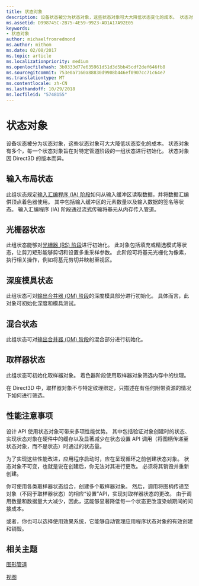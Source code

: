 ```yaml
---
title: 状态对象
description: 设备状态被分为状态对象，这些状态对象可大大降低状态变化的成本。 状态对象有多个，每一个状态对象旨在对特定管道阶段的一组状态进行初始化。 状态对象因 Direct3D 的版本而异。
ms.assetid: D998745C-2B75-4E59-9923-AD1A17A92E05
keywords:
- 状态对象
author: michaelfromredmond
ms.author: mithom
ms.date: 02/08/2017
ms.topic: article
ms.localizationpriority: medium
ms.openlocfilehash: 3b0333d77e635961d51d3d5bb45cdf2def646fb8
ms.sourcegitcommit: 753e0a7160a88830d9908b446ef0907cc71c64e7
ms.translationtype: MT
ms.contentlocale: zh-CN
ms.lasthandoff: 10/29/2018
ms.locfileid: "5748155"
---
```

# <a name="state-objects"></a>状态对象


设备状态被分为状态对象，这些状态对象可大大降低状态变化的成本。 状态对象有多个，每一个状态对象旨在对特定管道阶段的一组状态进行初始化。 状态对象因 Direct3D 的版本而异。

## <a name="span-idinputlayoutspanspan-idinputlayoutspanspan-idinputlayoutspaninput-layout-state"></a><span id="Input_Layout"></span><span id="input_layout"></span><span id="INPUT_LAYOUT"></span>输入布局状态


此组状态规定[输入汇编程序 (IA) 阶段](input-assembler-stage--ia-.md)如何从输入缓冲区读取数据，并将数据汇编供顶点着色器使用。 其中包括输入缓冲区的元素数量以及输入数据的签名等状态。 输入汇编程序 (IA) 阶段通过流式传输将基元从内存传入管道。

## <a name="span-idrasterizerspanspan-idrasterizerspanspan-idrasterizerspanrasterizer-state"></a><span id="Rasterizer"></span><span id="rasterizer"></span><span id="RASTERIZER"></span>光栅器状态


此组状态能够对[光栅器 (RS) 阶段](rasterizer-stage--rs-.md)进行初始化。 此对象包括填充或精选模式等状态，让剪刀矩形能够剪切和设置多重采样参数。 此阶段可将基元光栅化为像素，执行相关操作，例如将基元剪切并映射至视区。

## <a name="span-iddepthstencilspanspan-iddepthstencilspanspan-iddepthstencilspandepth-stencil-state"></a><span id="DepthStencil"></span><span id="depthstencil"></span><span id="DEPTHSTENCIL"></span>深度模具状态


此组状态可对[输出合并器 (OM) 阶段](output-merger-stage--om-.md)的深度模具部分进行初始化。 具体而言，此对象可初始化深度和模具测试。

## <a name="span-idblendspanspan-idblendspanspan-idblendspanblend-state"></a><span id="Blend"></span><span id="blend"></span><span id="BLEND"></span>混合状态


此组状态可对[输出合并器 (OM) 阶段](output-merger-stage--om-.md)的混合部分进行初始化。

## <a name="span-idsamplerspanspan-idsamplerspanspan-idsamplerspansampler-state"></a><span id="Sampler"></span><span id="sampler"></span><span id="SAMPLER"></span>取样器状态


此组状态可初始化取样器对象。 着色器阶段使用取样器对象筛选内存中的纹理。

在 Direct3D 中，取样器对象不与特定纹理绑定，只描述在有任何附带资源的情况下如何进行筛选。

## <a name="span-idperformanceconsiderationsspanspan-idperformanceconsiderationsspanspan-idperformanceconsiderationsspanperformance-considerations"></a><span id="Performance_Considerations"></span><span id="performance_considerations"></span><span id="PERFORMANCE_CONSIDERATIONS"></span>性能注意事项


设计 API 使用状态对象可带来多项性能优势。 其中包括验证对象创建时的状态、实现状态对象在硬件中的缓存以及显著减少在状态设置 API 调用（将图柄传递至状态对象，而不是状态）时通过的状态量。

为了实现这些性能改进，应用程序启动时，应在呈现循环之前创建状态对象。 状态对象不可变，也就是说在创建后，你无法对其进行更改。 必须将其销毁并重新创建。

你可使用各类取样器状态组合，创建多个取样器对象。 然后，调用将图柄传递至对象（不同于取样器状态）的相应“设置”API，实现对取样器状态的更改。 由于调用数量和数据量大大减少，因此，这能够显著降低每一个状态更改渲染帧期间的间接成本。

或者，你也可以选择使用效果系统，它能够自动管理应用程序状态对象的有效创建和销毁。

## <a name="span-idrelated-topicsspanrelated-topics"></a><span id="related-topics"></span>相关主题


[图形管道](graphics-pipeline.md)

[视图](views.md)

 

 





